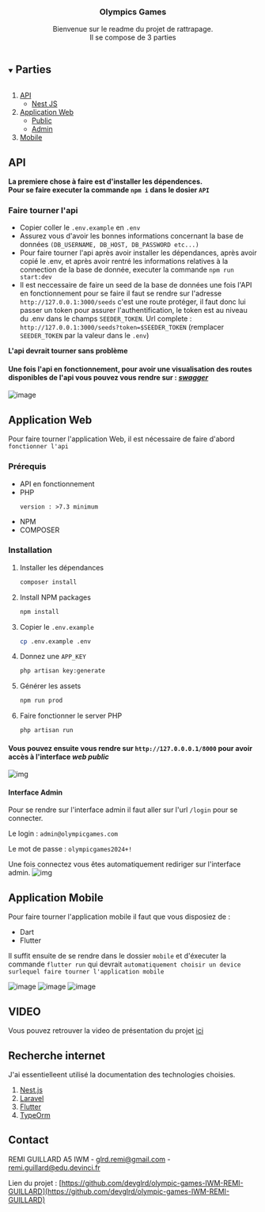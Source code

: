 <p align="center">
  <h3 align="center">Olympics Games</h3>

  <p align="center">
    Bienvenue sur le readme du projet de rattrapage.
    <br>
    Il se compose de 3 parties 
  </p>
</p>



<!-- TABLE OF CONTENTS -->
<details open="open">
  <summary><h2 style="display: inline-block">Parties</h2></summary>
  <ol>
    <li>
      <a href="#api">API</a>
      <ul>
        <li><a href="#api">Nest JS</a></li>
      </ul>
    </li>
    <li>
      <a href="#web">Application Web</a>
      <ul>
        <li><a href="#web">Public</a></li>
        <li><a href="#web">Admin</a></li>
      </ul>
    </li>
    <li><a href="#mobile">Mobile</a></li>
    
  </ol>
</details>



<!-- API -->
## API

**La premiere chose à faire est d'installer les dépendences.**
<br>
**Pour se faire executer la commande `npm i` dans le dosier `API`**



### Faire tourner l'api

* Copier coller le `.env.example` en `.env`
* Assurez vous d'avoir les bonnes informations concernant la base de données `(DB_USERNAME, DB_HOST, DB_PASSWORD etc...)`
* Pour faire tourner l'api après avoir installer les dépendances, après avoir copié le .env, et après avoir rentré les informations relatives à la connection de la base de donnée, executer la commande `npm run start:dev`
* Il est neccessaire de faire un seed de la base de données une fois l'API en fonctionnement pour se faire il faut se rendre sur l'adresse `http://127.0.0.1:3000/seeds` c'est une route protéger, il faut donc lui passer un token pour assurer l'authentification, le token est au niveau du .env dans le champs `SEEDER_TOKEN`. Url complete : `http://127.0.0.1:3000/seeds?token=$SEEDER_TOKEN` (remplacer `SEEDER_TOKEN` par la valeur dans le `.env`) 


**L'api devrait tourner sans problème**


#### Une fois l'api en fonctionnement, pour avoir une visualisation des routes disponibles de l'api vous pouvez vous rendre sur : *[swagger](http://127.0.0.1:3000/api/docs/)*

![image](https://i.ibb.co/Fbvb2DT/screencapture-127-0-0-1-3000-api-docs-2021-08-31-11-08-04.png)


<!-- WEB -->
## Application Web

Pour faire tourner l'application Web, il est nécessaire de faire d'abord `fonctionner l'api`

### Prérequis

* API en fonctionnement
* PHP
  ```
  version : >7.3 minimum
  ```
* NPM
* COMPOSER
  

### Installation

1. Installer les dépendances
   ```sh
   composer install
   ```
2. Install NPM packages
   ```sh
   npm install
   ```
3. Copier le `.env.example`
   ```sh
   cp .env.example .env
   ```
4. Donnez une `APP_KEY`
   ```sh
   php artisan key:generate
   ```
5. Générer les assets
   ```sh
   npm run prod
   ```
6. Faire fonctionner le server PHP
   ```sh
   php artisan run
   ```

#### Vous pouvez ensuite vous rendre sur `http://127.0.0.0.1/8000` pour avoir accès à l'interface *web public* 
![img](https://i.ibb.co/C87XzJR/screencapture-127-0-0-1-8000-2021-08-31-11-18-12.png)
#### Interface Admin
Pour se rendre sur l'interface admin il faut aller sur l'url `/login` pour se connecter.

Le login : `admin@olympicgames.com`

Le mot de passe : `olympicgames2024+!`

Une fois connectez vous êtes automatiquement rediriger sur l'interface admin. 
![img](https://i.ibb.co/qWQRS7M/screencapture-127-0-0-1-8000-admin-2021-08-31-11-19-13.png)
<!-- MOBILE -->
## Application Mobile

Pour faire tourner l'application mobile il faut que vous disposiez de : 

* Dart
* Flutter

Il suffit ensuite de se rendre dans le dossier `mobile` et d'éxecuter la commande `flutter run` qui devrait `automatiquement choisir un device surlequel faire tourner l'application mobile`

![image](https://i.ibb.co/Qpy0MyZ/Simulator-Screen-Shot-i-Phone-11-2021-08-31-at-11-13-00.png)
![image](https://i.ibb.co/CWFvQ5J/Simulator-Screen-Shot-i-Phone-11-2021-08-31-at-11-13-02.png)
![image](https://i.ibb.co/VMp6sZK/Simulator-Screen-Shot-i-Phone-11-2021-08-31-at-11-13-30.png)

         

## VIDEO

Vous pouvez retrouver la video de présentation du projet [ici](https://www.youtube.com/watch?v=splfbVgpzWw)



## Recherche internet

J'ai essentielleent utilisé la documentation des technologies choisies.

1. [Nest.js](https://docs.nestjs.com/)
2. [Laravel](https://laravel.com/docs/8.x)
3. [Flutter](https://flutter.dev/docs)
4. [TypeOrm](https://typeorm.io/#/)



## Contact

REMI GUILLARD A5 IWM - glrd.remi@gmail.com - remi.guillard@edu.devinci.fr

Lien du projet : [https://github.com/devglrd/olympic-games-IWM-REMI-GUILLARD](https://github.com/devglrd/olympic-games-IWM-REMI-GUILLARD)
